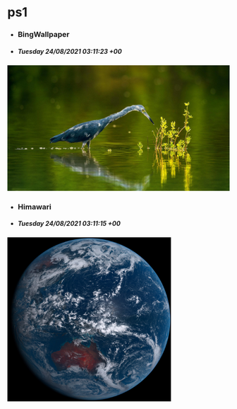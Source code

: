 # ps1

- ### BingWallpaper
- ##### Tuesday 24/08/2021 03:11:23 +00
<img src="BingWallpaper/latest.jpg" width="700" height="auto" title="👉  BingWallpaper  👈">


- ### Himawari 
- ##### Tuesday 24/08/2021 03:11:15 +00
<img src="Himawari/latest.jpg" width="auto" height="371" title="👉  Himawari  👈">







